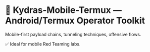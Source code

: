 # 📱 Kydras-Mobile-Termux — Android/Termux Operator Toolkit

Mobile-first payload chains, tunneling techniques, offensive flows.

✅ Ideal for mobile Red Teaming labs.
